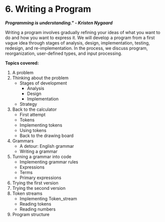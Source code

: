 # 6. Writing a Program

**_Programming is understanding." - Kristen Nygaard_**

Writing a program involves gradually refining your ideas of what you want to do and how you want to express it. We will develop a program from a first vague idea through stages of analysis, design, implementation, testing, redesign, and re-implementation. In the process, we discuss program, reorganization, user-defined types, and input processing.

**Topics covered:**
1. A problem
2. Thinking about the problem
   + Stages of development
     - Analysis
     - Design
     - Implementation
   - Strategy
3. Back to the calculator
   - First attempt
   - Tokens
   - Implementing tokens
   - Using tokens
   - Back to the drawing board
4. Grammars
   - A detour: English grammar
   - Writing a grammar
5. Turning a grammar into code
   - Implementing grammar rules
   - Expressions
   - Terms
   - Primary expressions
6. Trying the first version
7. Trying the second version
8. Token streams
   - Implementing Token_stream
   - Reading tokens
   - Reading numbers
9. Program structure
